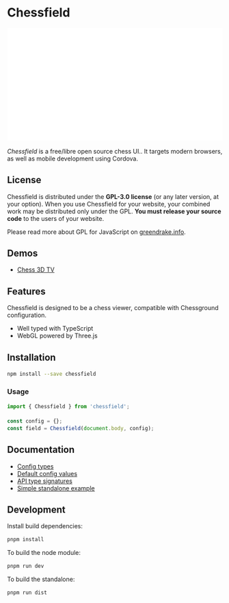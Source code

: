 # Chessfield

![Chessfield views](/screenshot/views.jpg)

_Chessfield_ is a free/libre open source chess UI..
It targets modern browsers, as well as mobile development using Cordova.

## License

Chessfield is distributed under the **GPL-3.0 license** (or any later version,
at your option).
When you use Chessfield for your website, your combined work may be
distributed only under the GPL. **You must release your source code** to the
users of your website.

Please read more about GPL for JavaScript on [greendrake.info](https://greendrake.info/publications/js-gpl).

## Demos

- [Chess 3D TV](https://chessfield.gilles.dev/tv)

## Features

Chessfield is designed to be a chess viewer, compatible with Chessground configuration.

- Well typed with TypeScript
- WebGL powered by Three.js

## Installation

```sh
npm install --save chessfield
```

### Usage

```js
import { Chessfield } from 'chessfield';

const config = {};
const field = Chessfield(document.body, config);
```

## Documentation

- [Config types](https://github.com/unicolored/chessfield/tree/main/src/resource/chessfield.config.ts)
- [Default config values](https://github.com/unicolored/chessfield/tree/main/src/resource/chessfield.state.ts)
- [API type signatures](https://github.com/unicolored/chessfield/tree/main/src/resource/chessfield.api.ts)
- [Simple standalone example](https://github.com/unicolored/chessfield/tree/main/demo.html)

## Development

Install build dependencies:

```sh
pnpm install
```

To build the node module:

```sh
pnpm run dev
```

To build the standalone:

```sh
pnpm run dist
```
